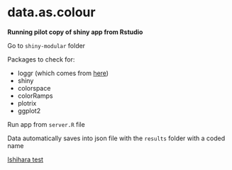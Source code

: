 # data.as.colour

**Running pilot copy of shiny app from Rstudio**

Go to `shiny-modular` folder

Packages to check for:

* loggr (which comes from [here](https://github.com/smbache/loggr))
* shiny
* colorspace
* colorRamps
* plotrix
* ggplot2

Run app from `server.R` file

Data automatically saves into json file with the `results` folder with a coded name

[Ishihara test](http://colorvisiontesting.com/ishihara.htm)
